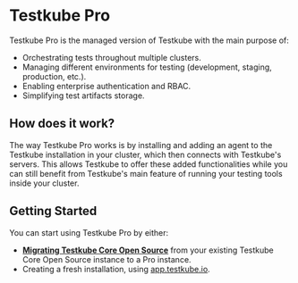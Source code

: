 # Testkube Pro

Testkube Pro is the managed version of Testkube with the main purpose of:

- Orchestrating tests throughout multiple clusters.
- Managing different environments for testing (development, staging, production, etc.).
- Enabling enterprise authentication and RBAC.
- Simplifying test artifacts storage.

## How does it work?

The way Testkube Pro works is by installing and adding an agent to the Testkube installation in your cluster, which then connects with Testkube's servers. This allows Testkube to offer these added functionalities while you can still benefit from Testkube's main feature of running your testing tools inside your cluster.

## Getting Started

You can start using Testkube Pro by either:

- [**Migrating Testkube Core Open Source**][migrate] from your existing Testkube Core Open Source instance to a Pro instance.
- Creating a fresh installation, using [app.testkube.io](https://app.testkube.io).

[migrate]: /articles/install/advanced-multi-cluster
